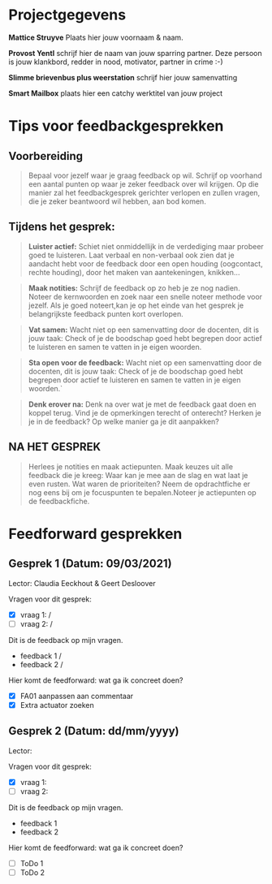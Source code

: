 # Projectgegevens
**Mattice Struyve**  Plaats hier jouw voornaam & naam.

**Provost Yentl** schrijf hier de naam van jouw sparring partner. Deze persoon is jouw klankbord, redder in nood, motivator, partner in crime :-)

**Slimme brievenbus plus weerstation** schrijf hier jouw samenvatting

**Smart Mailbox** plaats hier een catchy werktitel van jouw project


# Tips voor feedbackgesprekken
## Voorbereiding

>Bepaal voor jezelf waar je graag feedback op wil. Schrijf op voorhand een aantal punten op waar je zeker feedback over wil krijgen. Op die manier zal het feedbackgesprek gerichter verlopen en zullen vragen, die je zeker beantwoord wil hebben, aan bod komen.

## Tijdens het gesprek:
>**Luister actief:** Schiet niet onmiddellijk in de verdediging maar probeer goed te luisteren. Laat verbaal en non-verbaal ook zien dat je aandacht hebt voor de feedback door een open houding (oogcontact, rechte houding), door het maken van aantekeningen, knikken...

>**Maak notities:** Schrijf de feedback op zo heb je ze nog nadien. Noteer de kernwoorden en zoek naar een snelle noteer methode voor jezelf. Als je goed noteert,kan je op het einde van het gesprek je belangrijkste feedback punten kort overlopen.

>**Vat samen:** Wacht niet op een samenvatting door de docenten, dit is jouw taak: Check of je de boodschap goed hebt begrepen door actief te luisteren en samen te vatten in je eigen woorden.

>**Sta open voor de feedback:** Wacht niet op een samenvatting door de docenten, dit is jouw taak: Check of je de boodschap goed hebt begrepen door actief te luisteren en samen te vatten in je eigen woorden.`

>**Denk erover na:** Denk na over wat je met de feedback gaat doen en koppel terug. Vind je de opmerkingen terecht of onterecht? Herken je je in de feedback? Op welke manier ga je dit aanpakken?

## NA HET GESPREK

> Herlees je notities en maak actiepunten. Maak keuzes uit alle feedback die je kreeg: Waar kan je mee aan de slag en wat laat je even rusten. Wat waren de prioriteiten? Neem de opdrachtfiche er nog eens bij om je focuspunten te bepalen.Noteer je actiepunten op de feedbackfiche.

# Feedforward gesprekken

## Gesprek 1 (Datum: 09/03/2021)
Lector: Claudia Eeckhout & Geert Desloover

Vragen voor dit gesprek:
- [x] vraag 1: /
- [ ] vraag 2: /

Dit is de feedback op mijn vragen. 
- feedback 1 /
- feedback 2 /

Hier komt de feedforward: wat ga ik concreet doen?
- [x] FA01 aanpassen aan commentaar
- [x] Extra actuator zoeken

## Gesprek 2 (Datum: dd/mm/yyyy)
Lector: 

Vragen voor dit gesprek:
- [x] vraag 1:
- [ ] vraag 2:

Dit is de feedback op mijn vragen. 
- feedback 1
- feedback 2

Hier komt de feedforward: wat ga ik concreet doen?
- [ ] ToDo 1
- [ ] ToDo 2
